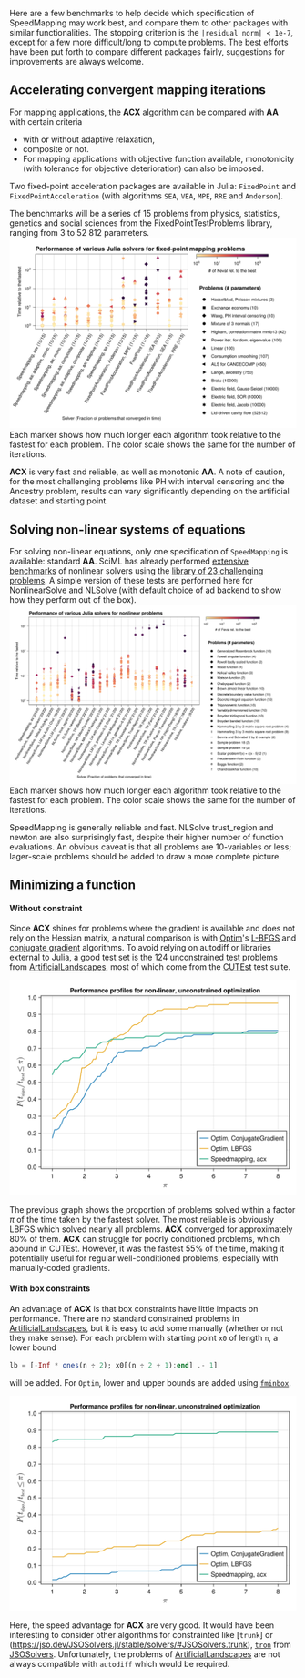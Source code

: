 Here are a few benchmarks to help decide which specification of SpeedMapping may work best, and compare them to other packages with similar functionalities. The stopping criterion is the `|residual norm| < 1e-7`, except for a few more difficult/long to compute problems. The best efforts have been put forth to compare different packages fairly, suggestions for improvements are always welcome.

## Accelerating convergent mapping iterations

For mapping applications, the **ACX** algorithm can be compared with **AA** with certain criteria
- with or without adaptive relaxation, 
- composite or not. 
- For mapping applications with objective function available, monotonicity (with tolerance for objective deterioration) can also be imposed.

Two fixed-point acceleration packages are available in Julia: `FixedPoint` and `FixedPointAcceleration` (with algorithms `SEA`, `VEA`, `MPE`, `RRE` and `Anderson`).

The benchmarks will be a series of 15 problems from physics, statistics, genetics and social sciences from the FixedPointTestProblems library, ranging from 3 to 52 812 parameters. 
![Mapping results](https://raw.githubusercontent.com/NicolasL-S/SpeedMapping.jl/refs/heads/MajorRefactor/docs/assets/maps_all.svg)
Each marker shows how much longer each algorithm took relative to the fastest for each problem. The color scale shows the same for the number of iterations.

**ACX** is very fast and reliable, as well as monotonic **AA**. A note of caution, for the most challenging problems like PH with interval censoring and the Ancestry problem, results can vary significantly depending on the artificial dataset and starting point.

## Solving non-linear systems of equations

For solving non-linear equations, only one specification of `SpeedMapping` is available: standard **AA**. SciML has already performed [extensive benchmarks](https://docs.sciml.ai/SciMLBenchmarksOutput/stable/NonlinearProblem/nonlinear_solver_23_tests/) of nonlinear solvers using the [library of 23 challenging problems](https://github.com/SciML/DiffEqProblemLibrary.jl/blob/master/lib/NonlinearProblemLibrary/src/NonlinearProblemLibrary.jl). A simple version of these tests are performed here for NonlinearSolve and NLSolve (with default choice of ad backend to show how they perform out of the box).
![Problems](https://raw.githubusercontent.com/NicolasL-S/SpeedMapping.jl/refs/heads/MajorRefactor/docs/assets/nl_res_all.svg)
Each marker shows how much longer each algorithm took relative to the fastest for each problem. The color scale shows the same for the number of iterations.

SpeedMapping is generally reliable and fast. NLSolve trust_region and newton are also surprisingly fast, despite their higher number of function evaluations. An obvious caveat is that all problems are 10-variables or less; lager-scale problems should be added to draw a more complete picture.

## Minimizing a function

#### Without constraint

Since **ACX** shines for problems where the gradient is available and does not rely on the Hessian matrix, a natural comparison is with [Optim](https://julianlsolvers.github.io/Optim.jl/stable/)'s [L-BFGS](https://julianlsolvers.github.io/Optim.jl/stable/algo/lbfgs/) and [conjugate gradient](https://julianlsolvers.github.io/Optim.jl/stable/algo/cg/) algorithms. To avoid relying on autodiff or libraries external to Julia, a good test set is the 124 unconstrained test problems from [ArtificialLandscapes](https://github.com/NicolasL-S/ArtificialLandscapes.jl), most of which come from the [CUTEst](https://github.com/ralna/CUTEst) test suite. 

![Performance, Optim](https://raw.githubusercontent.com/NicolasL-S/SpeedMapping.jl/refs/heads/MajorRefactor/docs/assets/perf_optim.svg)

The previous graph shows the proportion of problems solved within a factor $\pi$ of the time taken by the fastest solver. The most reliable is obviously LBFGS which solved nearly all problems. **ACX** converged for approximately 80% of them. **ACX** can struggle for poorly conditioned problems, which abound in CUTEst.  However, it was the fastest 55% of the time, making it potentially useful for regular well-conditioned problems, especially with manually-coded gradients.

#### With box constraints

An advantage of **ACX** is that box constraints have little impacts on performance. There are no standard constrained problems in [ArtificialLandscapes](https://github.com/NicolasL-S/ArtificialLandscapes.jl), but it is easy to add some manually (whether or not they make sense). For each problem with starting point `x0` of length `n`, a lower bound 
```Julia 
lb = [-Inf * ones(n ÷ 2); x0[(n ÷ 2 + 1):end] .- 1]
``` 
will be added. For `Optim`, lower and upper bounds are added using [`fminbox`](https://julianlsolvers.github.io/Optim.jl/stable/user/minimization/#Box-Constrained-Optimization). 

![Performance, Optim, constraint](https://raw.githubusercontent.com/NicolasL-S/SpeedMapping.jl/refs/heads/MajorRefactor/docs/assets/perf_optim_cons.svg)

Here, the speed advantage for **ACX** are very good. It would have been interesting to consider other algorithms for constrainted like [`trunk`] or (https://jso.dev/JSOSolvers.jl/stable/solvers/#JSOSolvers.trunk), [`tron`](https://jso.dev/JSOSolvers.jl/stable/solvers/#JSOSolvers.tron) from [JSOSolvers](https://jso.dev/JSOSolvers.jl/stable/#Home). Unfortunately, the problems of [ArtificialLandscapes](https://github.com/NicolasL-S/ArtificialLandscapes.jl) are not always compatible with `autodiff` which would be required.